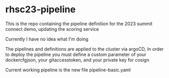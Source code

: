 # rhsc23-pipeline

This is the repo containing the pipeline definition for the 2023 summit connect demo, updating the scoring service

Currently I have no idea what I'm doing

The pipelines and definitions are applied to the cluster via argoCD, 
In order to deploy the pipeline you must define a custom parameter of your dockercfgjson, your gitaccesstoken, and your private key for cosign

Current working pipeline is the new file pipeline-basic.yaml
